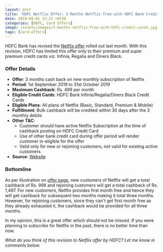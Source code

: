 ```yaml
---
layout: post
title: 'HDFC Netflix Offer: 3 Months Netflix free with HDFC Bank Credit Cards'
date: 2019-09-01 12:23 +0530
categories: [HDFC, Card Offers]
image: /assets/images/3-months-netflix-free-with-hdfc-credit-cards.jpg
tags: [card-offers]
---
```


HDFC Bank has revised the [Netflix offer](/3-months-netflix-free-with-hdfc-bank-credit-cards/) rolled out last month. With this revision, HDFC has limited this offer only to their premium and super premium credit cards _viz._ Infinia, Regalia and Diners Black.

### Offer Details

- **Offer**: 3 months cash back on new monthly subscription of Netflix
- **Period**: 1st September 2019 to 31st October 2019
- **Maximum Cashback**: Rs. 499 per month
- **Eligible Credit Cards**: HDFC Bank Infinia/Regalia/Diners Black Credit Cards
- **Eligible Plans**: All plans of Netflix (Basic, Standard, Premium & Mobile)
- **Fulfillment**: Bulk cashback will be credited within 30 days after the 3 monthly debits
- **Other T&C**:
  - Customer should have active Netflix Subscription at the time of cashback posting on HDFC Credit Card
  - Use of other bank credit card during offer period will render customer in-eligible for the offer
  - Valid only for new or rejoining customers, not valid for existing active customers
- **Source**: [Website](https://offers.smartbuy.hdfcbank.com/offer_details/13177)

### Bottomline

As per illustration on [offer page](https://offers.smartbuy.hdfcbank.com/offer_details/13177), new customers of Netflix will get a total cashback of Rs. 998 and rejoining customers will get a total cashback of Rs. 1,497. For new customers, Netflix provides first month free and hence they will get cashback for subsequent two months making it total three months. However, for rejoining customers, since they can't get first month free as they already exhausted it, the cashback would be provided for all three months.

In my opinion, this is a great offer which should not be missed. If you were planning to subscribe for Netflix in the past, there is no better time than now.

_What do you think of this revision to Netflix offer by HDFC? Let me know in comments below._
